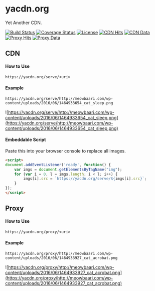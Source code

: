 # yacdn.org
Yet Another CDN.

[![Build Status](https://travis-ci.org/ovsoinc/yacdn.org.svg?branch=master)](https://travis-ci.org/ovsoinc/yacdn.org)
[![Coverage Status](https://coveralls.io/repos/github/ovsoinc/yacdn.org/badge.svg?branch=master)](https://coveralls.io/github/ovsoinc/yacdn.org?branch=master)
[![License](https://img.shields.io/badge/license-AGPLv3-blue.svg?label=license)](https://github.com/Storj/ovsoinc/yacdn.org/blob/master/LICENSE)
[![CDN Hits](https://img.shields.io/badge/dynamic/json.svg?label=CDN%20Hits&url=https://yacdn.org/stats&query=$.cdnHits&colorB=green)](https://img.shields.io/badge/dynamic/json.svg?label=CDN%20Hits&url=https://yacdn.org/stats&query=$.cdnHits&colorB=green)
[![CDN Data](https://img.shields.io/badge/dynamic/json.svg?label=CDN%20Data&url=https://yacdn.org/stats&query=$.cdnData&colorB=blue)](https://img.shields.io/badge/dynamic/json.svg?label=CDN%20Data&url=https://yacdn.org/stats&query=$.cdnData&colorB=blue)
[![Proxy Hits](https://img.shields.io/badge/dynamic/json.svg?label=Proxy%20Hits&url=https://yacdn.org/stats&query=$.proxyHits&colorB=green)](https://img.shields.io/badge/dynamic/json.svg?label=Proxy%20Hits&url=https://yacdn.org/stats&query=$.proxyHits&colorB=green)
[![Proxy Data](https://img.shields.io/badge/dynamic/json.svg?label=Proxy%20Hits&url=https://yacdn.org/stats&query=$.proxyData&colorB=blue)](https://img.shields.io/badge/dynamic/json.svg?label=Proxy%20Data&url=https://yacdn.org/stats&query=$.proxyData&colorB=blue)

## CDN

#### How to Use
```
https://yacdn.org/serve/<uri>
```

#### Example
```
https://yacdn.org/serve/http://meowbaari.com/wp-content/uploads/2016/06/1464933654_cat_sleep.png
```
![https://yacdn.org/serve/http://meowbaari.com/wp-content/uploads/2016/06/1464933654_cat_sleep.png](https://yacdn.org/serve/http://meowbaari.com/wp-content/uploads/2016/06/1464933654_cat_sleep.png)

#### Embeddable Script
Paste this into your browser console to replace all images.
```html
<script>
document.addEventListener('ready', function() {
    var imgs = document.getElementsByTagName("img");
    for (var i = 0, l = imgs.length; i < l; i++) {
        imgs[i].src = `https://yacdn.org/serve/${imgs[i].src}`;
    }
});
</script>
```

## Proxy

#### How to Use
```
https://yacdn.org/proxy/<uri>
```

#### Example
```
https://yacdn.org/proxy/http://meowbaari.com/wp-content/uploads/2016/06/1464933927_cat_acrobat.png
```
![https://yacdn.org/proxy/http://meowbaari.com/wp-content/uploads/2016/06/1464933927_cat_acrobat.png](https://yacdn.org/proxy/http://meowbaari.com/wp-content/uploads/2016/06/1464933927_cat_acrobat.png)
